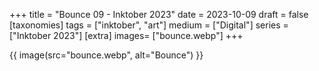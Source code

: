 +++
title = "Bounce 09 - Inktober 2023"
date = 2023-10-09
draft =  false
[taxonomies]
tags = ["inktober", "art"]
medium = ["Digital"]
series = ["Inktober 2023"]
[extra]
images= ["bounce.webp"]
+++

{{ image(src="bounce.webp", alt="Bounce") }}
